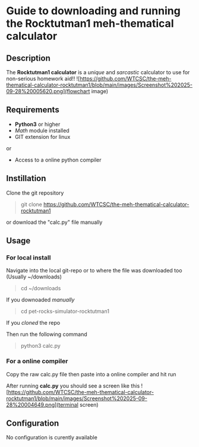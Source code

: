 # Guide to downloading and running the Rocktutman1 meh-thematical calculator

## Description

The **Rocktutman1 calculator** is a *unique* and *sarcastic* calculator to use for non-serious homework aid!!
![https://github.com/WTCSC/the-meh-thematical-calculator-rocktutman1/blob/main/images/Screenshot%202025-09-28%20005620.png](flowchart image)
## Requirements

- **Python3** or higher
- *Math* module installed
- GIT extension for linux

or 

- Access to a online python compiler

## Instillation 

Clone the git repository

> git clone https://github.com/WTCSC/the-meh-thematical-calculator-rocktutman1

or download the "calc.py" file manually

## Usage

### For local install

Navigate into the local git-repo or to where the file was downloaded too (Usually ~/downloads)

>cd ~/downloads

If you downoaded *manually*

>cd pet-rocks-simulator-rocktutman1

If you *cloned* the repo

Then run the following command 
>python3 calc.py
### For a online compiler

Copy the raw calc.py file then paste into a online compiler and hit run

After running **calc.py** you should see a screen like this
![https://github.com/WTCSC/the-meh-thematical-calculator-rocktutman1/blob/main/images/Screenshot%202025-09-28%20004649.png](terminal screen)
## Configuration

No configuration is curently available

